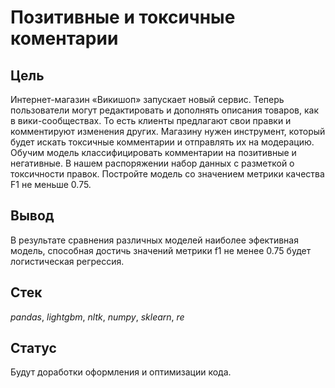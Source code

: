 # Позитивные и токсичные коментарии

## Цель

Интернет-магазин «Викишоп» запускает новый сервис. Теперь пользователи могут редактировать и дополнять описания товаров, как в вики-сообществах. То есть клиенты предлагают свои правки и комментируют изменения других. Магазину нужен инструмент, который будет искать токсичные комментарии и отправлять их на модерацию.
Обучим модель классифицировать комментарии на позитивные и негативные. В нашем распоряжении набор данных с разметкой о токсичности правок.
Постройте модель со значением метрики качества F1 не меньше 0.75.

## Вывод

В результате сравнения различных моделей наиболее эфективная модель, способная достичь значений метрики f1 не менее 0.75 будет логистическая регрессия. 

## Стек
*pandas*, *lightgbm*, *nltk*, *numpy*, *sklearn*, *re*

## Статус

Будут доработки оформления и оптимизации кода.
